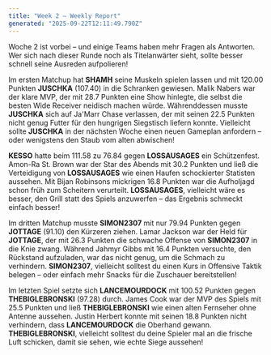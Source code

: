```yaml
---
title: "Week 2 – Weekly Report"
generated: "2025-09-22T12:11:49.790Z"
---
```


Woche 2 ist vorbei – und einige Teams haben mehr Fragen als Antworten. Wer sich nach dieser Runde noch als Titelanwärter sieht, sollte besser schnell seine Ausreden aufpolieren!

Im ersten Matchup hat **SHAMH** seine Muskeln spielen lassen und mit 120.00 Punkten **JUSCHKA** (107.40) in die Schranken gewiesen. Malik Nabers war der klare MVP, der mit 28.7 Punkten eine Show hinlegte, die selbst die besten Wide Receiver neidisch machen würde. Währenddessen musste **JUSCHKA** sich auf Ja'Marr Chase verlassen, der mit seinen 22.5 Punkten nicht genug Futter für den hungrigen Siegstisch liefern konnte. Vielleicht sollte **JUSCHKA** in der nächsten Woche einen neuen Gameplan anfordern – oder wenigstens den Staub vom alten abwischen!

**KESSO** hatte beim 111.58 zu 76.84 gegen **LOSSAUSAGES** ein Schützenfest. Amon-Ra St. Brown war der Star des Abends mit 30.2 Punkten und ließ die Verteidigung von **LOSSAUSAGES** wie einen Haufen schockierter Statisten aussehen. Mit Bijan Robinsons mickrigen 16.8 Punkten war die Aufholjagd schon früh zum Scheitern verurteilt. **LOSSAUSAGES**, vielleicht wäre es besser, den Grill statt des Spiels anzuwerfen – das Ergebnis schmeckt einfach besser!

Im dritten Matchup musste **SIMON2307** mit nur 79.94 Punkten gegen **JOTTAGE** (91.10) den Kürzeren ziehen. Lamar Jackson war der Held für **JOTTAGE**, der mit 26.3 Punkten die schwache Offense von **SIMON2307** in die Knie zwang. Während Jahmyr Gibbs mit 16.4 Punkten versuchte, den Rückstand aufzuladen, war das nicht genug, um die Schmach zu verhindern. **SIMON2307**, vielleicht solltest du einen Kurs in Offensive Taktik belegen – oder einfach mehr Snacks für die Zuschauer bereitstellen!

Im letzten Spiel setzte sich **LANCEMOURDOCK** mit 100.52 Punkten gegen **THEBIGLEBRONSKI** (97.28) durch. James Cook war der MVP des Spiels mit 25.5 Punkten und ließ **THEBIGLEBRONSKI** wie einen alten Fernseher ohne Antenne aussehen. Justin Herbert konnte mit seinen 18.8 Punkten nicht verhindern, dass **LANCEMOURDOCK** die Oberhand gewann. **THEBIGLEBRONSKI**, vielleicht solltest du deine Spieler mal an die frische Luft schicken, damit sie sehen, wie echte Siege aussehen!
